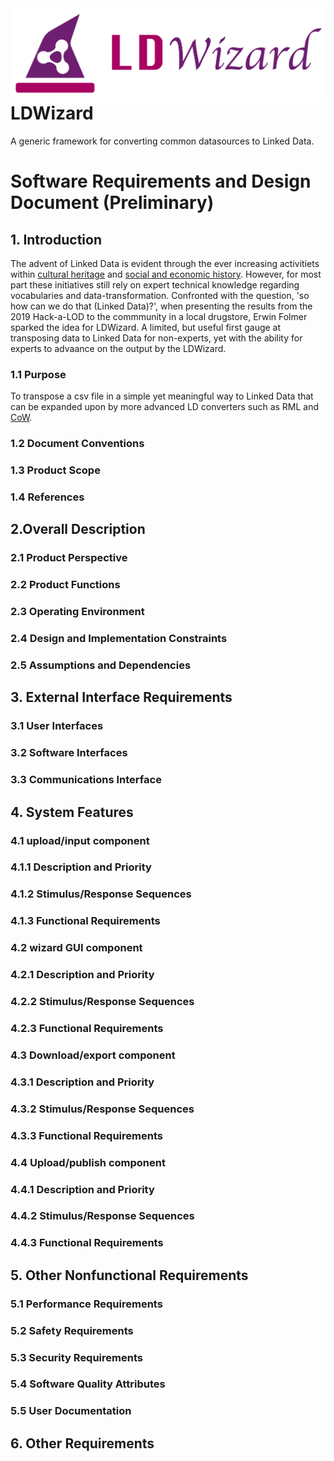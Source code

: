 <img src="/docs/img/LDWizard.png" align="right">

# LDWizard

A generic framework for converting common datasources to Linked Data.

# Software Requirements and Design Document (Preliminary)

## 1. Introduction
The advent of Linked Data is evident through the ever increasing activitiets within [cultural heritage](https://www.netwerkdigitaalerfgoed.nl/tag/linked-open-data/) and [social and economic history](https://stories.datalegend.net). However, for most part these initiatives still rely on expert technical knowledge regarding vocabularies and data-transformation. Confronted with the question, 'so how can we do that (Linked Data)?', when presenting the results from the 2019 Hack-a-LOD to the commmunity in a local drugstore, Erwin Folmer sparked the idea for LDWizard. A limited, but useful first gauge at transposing data to Linked Data for non-experts, yet with the ability for experts to advaance on the output by the LDWizard.

### 1.1 Purpose
To transpose a csv file in a simple yet meaningful way to Linked Data that can be expanded upon by more advanced LD converters such as RML and [CoW](https://github.com/clariah/cow/wiki).

### 1.2 Document Conventions

### 1.3 Product Scope

### 1.4 References

## 2.Overall Description

### 2.1 Product Perspective

### 2.2 Product Functions

### 2.3 Operating Environment

### 2.4 Design and Implementation Constraints

### 2.5 Assumptions and Dependencies

## 3. External Interface Requirements

### 3.1 User Interfaces

### 3.2 Software Interfaces

### 3.3 Communications Interface

## 4. System Features

### 4.1 upload/input component

### 4.1.1 Description and Priority

### 4.1.2 Stimulus/Response Sequences

### 4.1.3 Functional Requirements

### 4.2 wizard GUI component

### 4.2.1 Description and Priority

### 4.2.2 Stimulus/Response Sequences

### 4.2.3 Functional Requirements

### 4.3 Download/export component

### 4.3.1 Description and Priority

### 4.3.2 Stimulus/Response Sequences

### 4.3.3 Functional Requirements

### 4.4 Upload/publish component

### 4.4.1 Description and Priority

### 4.4.2 Stimulus/Response Sequences

### 4.4.3 Functional Requirements

## 5. Other Nonfunctional Requirements

### 5.1 Performance Requirements

### 5.2 Safety Requirements

### 5.3 Security Requirements

### 5.4 Software Quality Attributes

### 5.5 User Documentation

## 6. Other Requirements
